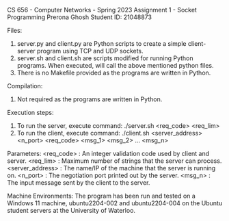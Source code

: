 CS 656 - Computer Networks - Spring 2023
Assignment 1 - Socket Programming
Prerona Ghosh 
Student ID: 21048873


Files:
1. server.py and client.py are Python scripts to create a simple client-server program using TCP and UDP sockets.
2. server.sh and client.sh are scripts modified for running Python programs. When executed, will call the above mentioned python files.
3. There is no Makefile provided as the programs are written in Python.


Compilation:
1. Not required as the programs are written in Python.


Execution steps:
1. To run the server, execute command: ./server.sh <req_code> <req_lim>
2. To run the client, execute command: ./client.sh <server_address> <n_port> <req_code> <msg_1> <msg_2> ... <msg_n>


Parameters:
<req_code>          : An integer validation code used by client and server.
<req_lim>           : Maximum number of strings that the server can process.
<server_address>	: The name/IP of the machine that the server is running on.
<n_port> 	  		: The negotiation port printed out by the server.
<msg_n> 		  	: The input message sent by the client to the server.


Machine Environments:
The program has been run and tested on a Windows 11 machine, ubuntu2204-002 and ubuntu2204-004 on the Ubuntu student servers at the University of Waterloo.

